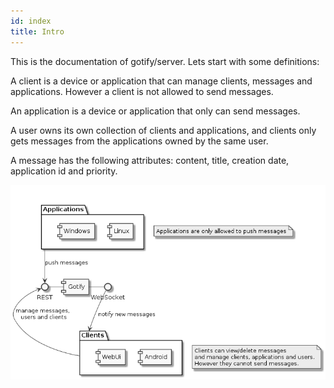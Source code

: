```yaml
---
id: index
title: Intro
---
```


This is the documentation of gotify/server. Lets start with some definitions:

A client is a device or application that can manage clients, messages and applications.
However a client is not allowed to send messages.

An application is a device or application that only can send messages.

A user owns its own collection of clients and applications, and clients only gets messages from the applications owned by the same user.

A message has the following attributes: content, title, creation date, application id and priority.

![](../img/intro.png)
